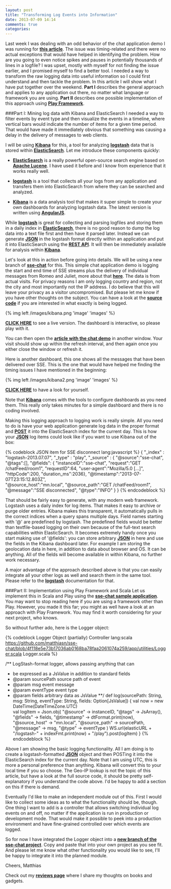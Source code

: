 ```yaml
---
layout: post
title: "Transforming Log Events into Information"
date: 2013-07-09 14:14
comments: true
categories: 
---
```

Last week I was dealing with an odd behavior of the chat application demo I was running for **[this article](http://matthiasnehlsen.com/blog/2013/06/23/angularjs-and-play-framework/)**. The issue was timing-related and there were no actual exceptions that would have helped in identifying the problem. How are you going to even notice spikes and pauses in potentially thousands of lines in a logfile? I was upset, mostly with myself for not finding the issue earlier, and I promised myself to find a better tool. I needed a way to transform the raw logging data into useful information so I could first understand and then tackle the problem. In this article I will show what I have put together over the weekend. **Part I** describes the general approach and applies to any application out there, no matter what language or framework you are using. **Part II** describes one possible implementation of this approach using **[Play Framework](http://www.playframework.com)**.

<!-- more -->

###Part I: Mining log data with Kibana and ElasticSearch
I needed a way to filter events by event type and then visualize the events in a timeline, where vertical bars would indicate the number of items for a given time period. That would have made it immediately obvious that something was causing a delay in the delivery of messages to web clients. 

I will be using **[Kibana](http://three.kibana.org)** for this, a tool for analyzing **[logstash](http://logstash.net)** data that is stored within **[ElasticSearch](http://www.elasticsearch.org)**. Let me introduce these components quickly:

+ **[ElasticSearch](http://www.elasticsearch.org)** is a really powerful open-source search engine based on **[Apache Lucene](http://lucene.apache.org/core/)**. I have used it before and I know from experience that it works really well. 

+ **[logstash](http://logstash.net)** is a tool that collects all your logs from any application and transfers them into ElasticSearch from where they can be searched and analyzed.

+ **[Kibana](http://three.kibana.org)** is a data analysis tool that makes it super simple to create your own dashboards for analyzing logstash data. The latest version is written using **[AngularJS](http://angularjs.org)**. 

While **[logstash](http://logstash.net)** is great for collecting and parsing logfiles and  storing them in a daily index in **[ElasticSearch](http://www.elasticsearch.org)**, there is no good reason to dump the log data into a text file first and then have it parsed later. Instead we can generate **[JSON](http://tools.ietf.org/html/rfc4627)** in the logstash format directly within an application and put it into ElasticSearch using the **[REST API](http://www.elasticsearch.org/guide/reference/api/)**. It will then be immediately available for analysis within **[Kibana](http://three.kibana.org)**.

Let's look at this in action before going into details. We will be using a new branch of **[sse-chat](https://github.com/matthiasn/sse-chat/tree/130707-kibana-demo)** for this. This simple chat application demo is logging the start and end time of SSE streams plus the delivery of individual messages from Romeo and Juliet, more about that **[here](http://matthiasnehlsen.com/blog/2013/06/23/angularjs-and-play-framework/)**. The data is from actual visits. For privacy reasons I am only logging country and region, not the city and most importantly not the IP address. I do believe that this will leave your privacy as a visitor uncompromised. But please let me know if you have other thoughts on the subject. You can have a look at the **[source code](https://github.com/matthiasn/sse-chat)** if you are interested in what exactly is being logged.

{% img left /images/kibana.png 'image' 'images' %}

**<a href="http://kibana.matthiasnehlsen.com/#/dashboard/elasticsearch/sse-chat" target="_blank">CLICK HERE</a>** to see a live version. The dashboard is interactive, so please play with it.

You can then open the **<a href="http://matthiasnehlsen.com/blog/2013/06/23/angularjs-and-play-framework/" target="_blank">article with the chat demo</a>** in another window. Your visit should show up within the refresh interval, and then again once you either close the window or refresh it.

Here is another dashboard, this one shows all the messages that have been delivered over SSE. This is the one that would have helped me finding the timing issues I have mentioned in the beginning:

{% img left /images/kibana2.png 'image' 'images' %}

**<a href="http://kibana.matthiasnehlsen.com/#/dashboard/elasticsearch/sse-chat2" target="_blank">CLICK HERE</a>** to have a look for yourself.

Note that **[Kibana](http://three.kibana.org)** comes with the tools to configure dashboards as you need them. This really only takes minutes for a simple dashboard and there is no coding involved.

Making this logging approach to logging work is really simple. All you need to do is have your web application generate log data in the proper format and **[POST](http://tools.ietf.org/html/rfc2616#section-9.5)** it into the ElasticSearch index for the current day. This is how your **[JSON](http://tools.ietf.org/html/rfc4627)** log items could look like if you want to use Kibana out of the box:

{% codeblock JSON item for SSE disconnect lang:javascript %}
{  "_index" : "logstash-2013.07.07",
   "_type" : "play",
   "_source" : { "@source":"sse-chat", 
      "@tags":[], 
      "@fields": { "instanceID":"sse-chat",
         "request":"GET /chatFeed/room1",
         "requestID":64,
         "user-agent":"Mozilla/5.0 […]",
         "httpCode":200,
         "duration_ms":2036},
      "@timestamp":"2013-07-07T23:15:12.803Z",   
      "@source_host":"mn.local",
      "@source_path":"GET /chatFeed/room1",
      "@message":"SSE disconnected",
      "@type":"INFO" }
 }
{% endcodeblock %}

That should be fairly easy to generate, with any modern web framework. Logstash uses a daily index for log items. That makes it easy to archive or purge older entries. Kibana makes this transparent, it automatically pulls in the correct indices when a query spans multiple days. Field names starting with '@' are predefined by logstash. The predefined fields would be better than textfile-based logging on their own because of the full-text search capabilities within ElasticSearch. It becomes extremely handy once you start making use of '@fields': you can store arbitrary **[JSON](http://tools.ietf.org/html/rfc4627)** in here and use the fields in the Kibana dashboard later. For example I am storing the geolocation data in here, in addition to data about browser and OS. It can be anything. All of the fields will become available in within Kibana, no further work necessary.

A major advantage of the approach described above is that you can easily integrate all your other logs as well and search them in the same tool. Please refer to the **[logstash](http://logstash.net/docs/1.1.13/)** documentation for that.

###Part II: Implementation using Play Framework and Scala
Let us implement this in Scala and Play using the **[sse-chat sample application](https://github.com/matthiasn/sse-chat/tree/130707-kibana-demo)**. You may want to stop reading here if you are using a framework other than Play. However, you made it this far; you might as well have a look at an approach with Play Framework. You may find it worth considering for your next project, who knows.  

So without further ado, here is the Logger object:

{% codeblock Logger Object (partially) Controller lang:scala https://github.com/matthiasn/sse-chat/blob/4f118e5e73b17036ab0168ba78faa2061074a259/app/utilities/Logger.scala Logger.scala %}

/** LogStash-format logger, allows passing anything that can 
 * be expressed as a JsValue in addition to standard fields
 * @param sourcePath  source path of event 
 * @param msg         event message   
 * @param eventType   event type
 * @param fields      arbitrary data as JsValue
 **/
def log(sourcePath: String, msg: String, eventType: String, fields: Option[JsValue]) {
    val now = new DateTime(DateTimeZone.UTC)     
    val logItem = Json.obj(
      "@source" -> instanceID,
      "@tags" -> JsArray(),
      "@fields" -> fields,
      "@timestamp" -> dtFormat.print(now),
      "@source_host" -> "mn.local",
      "@source_path" -> sourcePath,
      "@message" -> msg,
      "@type" -> eventType
    )
    WS.url(elasticURL + "/logstash-" + indexFmt.print(now) + "/play").post(logItem)
}
{% endcodeblock %}

Above I am showing the basic logging functionality. All I am doing is to create a logstash-formatted **[JSON](http://tools.ietf.org/html/rfc4627)** object and then POSTing it into the ElasticSearch index for the current day. Note that I am using UTC, this is more a personal preference than anything. Kibana will convert this to your local time if you so choose. The Geo-IP lookup is not the topic of this article, but have a look at the full source code, it should be pretty self-explanatory if you understand the code above. I'd be happy to add a section on this if there is demand. 

Eventually I'd like to make an independent module out of this. First I would like to collect some ideas as to what the functionality should be, though. One thing I want to add is a controller that allows switching individual log events on and off, no matter if the application is run in production or development mode. That would make it possible to peek into a production environment and have fine-grained controlled over which events are logged.

So for now I have integrated the Logger object into a **[new branch of the sse-chat project](https://github.com/matthiasn/sse-chat/tree/130707-kibana-demo)**. Copy and paste that into your own project as you see fit. And please let me know what other functionality you would like to see, I'll be happy to integrate it into the planned module.

Cheers,
Matthias

Check out my **[reviews page](/reviews)** where I share my thoughts on books and gadgets.
